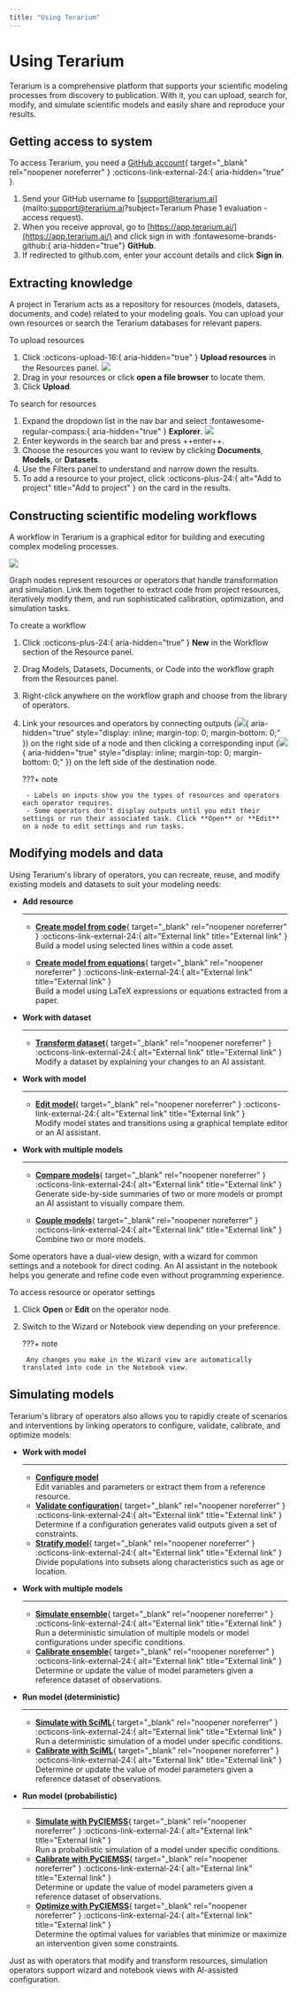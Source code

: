 ```yaml
---
title: "Using Terarium"
---
```


# Using Terarium

Terarium is a comprehensive platform that supports your scientific modeling processes from discovery to publication. With it, you can upload, search for, modify, and simulate scientific models and easily share and reproduce your results.

## Getting access to system

To access Terarium, you need a [GitHub account](https://github.com/signup){ target="_blank" rel="noopener noreferrer" } :octicons-link-external-24:{ aria-hidden="true" }. 

1. Send your GitHub username to [support@terarium.ai](mailto:support@terarium.ai?subject=Terarium Phase 1 evaluation - access request).
2. When you receive approval, go to [https://app.terarium.ai/](https://app.terarium.ai/) and click sign in with :fontawesome-brands-github:{ aria-hidden="true"} **GitHub**.
3. If redirected to github.com, enter your account details and click **Sign in**.

## Extracting knowledge

A project in Terarium acts as a repository for resources (models, datasets, documents, and code) related to your modeling goals. You can upload your own resources or search the Terarium databases for relevant papers.

<span class="procedure">To upload resources</span>

1. Click :octicons-upload-16:{ aria-hidden="true" } **Upload resources** in the Resources panel.
   ![](../img/get-started/upload.png)
2. Drag in your resources or click **open a file browser** to locate them.
3. Click **Upload**.

<span class="procedure">To search for resources</span>

1. Expand the dropdown list in the nav bar and select :fontawesome-regular-compass:{ aria-hidden="true" } **Explorer**.
   ![](../img/get-started/explorer.png)
2. Enter keywords in the search bar and press ++enter++.
3. Choose the resources you want to review by clicking **Documents**, **Models**, or **Datasets**.
4. Use the Filters panel to understand and narrow down the results.
5. To add a resource to your project, click :octicons-plus-24:{ alt="Add to project" title="Add to project" } on the card in the results. 

## Constructing scientific modeling workflows

A workflow in Terarium is a graphical editor for building and executing complex modeling processes.

![](../img/get-started/workflow.png)

Graph nodes represent resources or operators that handle  transformation and simulation. Link them together to extract code from project resources, iteratively modify them, and run sophisticated calibration, optimization, and simulation tasks.

<span class="procedure">To create a workflow</span>

1. Click :octicons-plus-24:{ aria-hidden="true" } **New** in the Workflow section of the Resource panel.
2. Drag Models, Datasets, Documents, or Code into the workflow graph from the Resources panel.
3. Right-click anywhere on the workflow graph and choose from the library of operators.
4. Link your resources and operators by connecting outputs (![](../img/output.png){ aria-hidden="true" style="display: inline; margin-top: 0; margin-bottom: 0;" }) on the right side of a node and then clicking a corresponding input (![](../img/input.png){ aria-hidden="true" style="display: inline; margin-top: 0; margin-bottom: 0;" }) on the left side of the destination node.

    ???+ note

        - Labels on inputs show you the types of resources and operators each operator requires.
        - Some operators don't display outputs until you edit their settings or run their associated task. Click **Open** or **Edit** on a node to edit settings and run tasks.

## Modifying models and data

Using Terarium's library of operators, you can recreate, reuse, and modify existing models and datasets to suit your modeling needs:

<div class="grid cards" markdown>

-   __Add resource__

    ---

    - [**Create model from code**](https://github.com/ml4ai/ASKEM-TA1-DockerVM?tab=readme-ov-file#code2amr){ target="_blank" rel="noopener noreferrer" } :octicons-link-external-24:{ alt="External link" title="External link" }  
        Build a model using selected lines within a code asset.

    - [**Create model from equations**](https://github.com/DARPA-ASKEM/model-service/blob/07ae21cae2d5465f9ac5b5bbbe6c7b28b7259f04/src/ModelService.jl#L54){ target="_blank" rel="noopener noreferrer" } :octicons-link-external-24:{ alt="External link" title="External link" }  
        Build a model using LaTeX expressions or equations extracted from a paper.

-   __Work with dataset__

    ---

    - [**Transform dataset**](https://pandas.pydata.org/docs/user_guide/index.html#user-guide){ target="_blank" rel="noopener noreferrer" } :octicons-link-external-24:{ alt="External link" title="External link" }  
        Modify a dataset by explaining your changes to an AI assistant.

-   __Work with model__

    ---

    - [**Edit model**](https://github.com/DARPA-ASKEM/beaker-kernel/blob/main/docs/contexts_mira_model_edit.md){ target="_blank" rel="noopener noreferrer" } :octicons-link-external-24:{ alt="External link" title="External link" }  
        Modify model states and transitions using a graphical template editor or an AI assistant.

-   __Work with multiple models__

    ---

    - [**Compare models**](https://github.com/gyorilab/mira/blob/7314765ab409ddc9647269ad2381055f1cd67706/notebooks/hackathon_2023.10/dkg_grounding_model_comparison.ipynb#L307){ target="_blank" rel="noopener noreferrer" } :octicons-link-external-24:{ alt="External link" title="External link" }  
        Generate side-by-side summaries of two or more models or prompt an AI assistant to visually compare them.

    - [**Couple models**](https://algebraicjulia.github.io/Decapodes.jl/dev/overview/#Merging-Multiple-Physics){ target="_blank" rel="noopener noreferrer" } :octicons-link-external-24:{ alt="External link" title="External link" }  
        Combine two or more models.

</div>

Some operators have a dual-view design, with a wizard for common settings and a notebook for direct coding. An AI assistant in the notebook helps you generate and refine code even without programming experience.

<span class="procedure">To access resource or operator settings</span>

1. Click **Open** or **Edit** on the operator node.
2. Switch to the Wizard or Notebook view depending on your preference.

    ???+ note

        Any changes you make in the Wizard view are automatically translated into code in the Notebook view.

## Simulating models

Terarium's library of operators also allows you to rapidly create of scenarios and interventions by linking operators to configure, validate, calibrate, and optimize models:

<div class="grid cards" markdown>

-  __Work with model__

    ---

    - [**Configure model**](../models/configure-model.md)  
        Edit variables and parameters or extract them from a reference resource.
    - [**Validate configuration**](https://github.com/siftech/funman){ target="_blank" rel="noopener noreferrer" } :octicons-link-external-24:{ alt="External link" title="External link" }  
        Determine if a configuration generates valid outputs given a set of constraints.
    - [**Stratify model**](https://github.com/gyorilab/mira/blob/main/notebooks/viz_strat_petri.ipynb){ target="_blank" rel="noopener noreferrer" } :octicons-link-external-24:{ alt="External link" title="External link" }  
        Divide populations into subsets along characteristics such as age or location.

-   __Work with multiple models__

    ---

    - [**Simulate ensemble**](https://github.com/ciemss/pyciemss/blob/main/pyciemss/interfaces.py#L35){ target="_blank" rel="noopener noreferrer" } :octicons-link-external-24:{ alt="External link" title="External link" }  
        Run a deterministic simulation of multiple models or model configurations under specific conditions.
    - [**Calibrate ensemble**](https://github.com/ciemss/pyciemss/blob/main/pyciemss/interfaces.py#L156){ target="_blank" rel="noopener noreferrer" } :octicons-link-external-24:{ alt="External link" title="External link" }  
        Determine or update the value of model parameters given a reference dataset of observations.

-   __Run model (deterministic)__

    ---

    - [**Simulate with SciML**](https://github.com/DARPA-ASKEM/sciml-service/blob/main/src/operations.jl#L222){ target="_blank" rel="noopener noreferrer" } :octicons-link-external-24:{ alt="External link" title="External link" }  
        Run a deterministic simulation of a model under specific conditions.
    - [**Calibrate with SciML**](https://github.com/DARPA-ASKEM/sciml-service/blob/main/src/operations.jl#L245){ target="_blank" rel="noopener noreferrer" } :octicons-link-external-24:{ alt="External link" title="External link" }  
        Determine or update the value of model parameters given a reference dataset of observations.

-   __Run model (probabilistic)__

    ---

    - [**Simulate with PyCIEMSS**](https://github.com/ciemss/pyciemss/blob/main/pyciemss/interfaces.py#L323){ target="_blank" rel="noopener noreferrer" } :octicons-link-external-24:{ alt="External link" title="External link" }  
        Run a probabilistic simulation of a model under specific conditions.
    - [**Calibrate with PyCIEMSS**](https://github.com/ciemss/pyciemss/blob/main/pyciemss/interfaces.py#L529){ target="_blank" rel="noopener noreferrer" } :octicons-link-external-24:{ alt="External link" title="External link" }  
        Determine or update the value of model parameters given a reference dataset of observations.
    - [**Optimize with PyCIEMSS**](https://github.com/ciemss/pyciemss/blob/main/pyciemss/interfaces.py#L747){ target="_blank" rel="noopener noreferrer" } :octicons-link-external-24:{ alt="External link" title="External link" }  
        Determine the optimal values for variables that minimize or maximize an intervention given some constraints.  

</div>

Just as with operators that modify and transform resources, simulation operators support wizard and notebook views with AI-assisted configuration. 